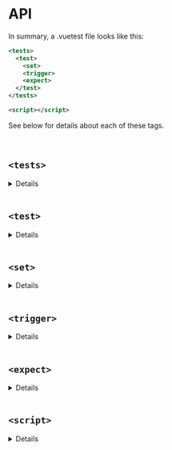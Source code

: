 # API

In summary, a .vuetest file looks like this:
```xml
<tests>
  <test>
    <set>
    <trigger>
    <expect>
  </test>
</tests>

<script></script>
```

See below for details about each of these tags.

<br>

## `<tests>`

<details>
 <summary>Details</summary>

```xml
<tests for="ComponentPath">
```

### ComponentPath

This is the path to the component, used when importing it into your tests. Webpack aliases are supported.

</details>

<br>

## `<test>`
<details>
 <summary>Details</summary>

```xml
<test name="NameValue" BindingTarget="BindingValue">
```

### NameValue
This is used as the display name when running the test.

### BindingTarget

#### `:props`
Sets the props of your component to these values before running the test.

#### `:data`
Sets the data of your component to these values before running the test.

### BindingValue

The BindingTarget will be set to this value of the `context` variable in your `<script>` tag. 

#### Examples:
```xml
<test name="render app">
```
```xml
<test name="render message correctly" :props="myProps">
```
```xml
<test name="render data value correctly" :data="myData">
```

</details>

<br>

## `<set>`

<details>
 <summary>Details</summary>

```xml
<set selector="SelectorValue" value="Value" />
```

Sets form input (text or select) value to Value.

#### Examples:

```xml
<set selector="input.first-name" value="Bob" />
```

```xml
<set selector="select.title" value="Mr." />
```

</details>

<br>

## `<trigger>`

<details>
 <summary>Details</summary>

```xml
<trigger selector="SelectorValue" event="EventValue" />
```

Triggers event named EventValue on the element(s) returned by SelectorValue.

#### Examples: 
```xml
<trigger selector=".el-select" event="change" />
```

</details>

<br>

## `<expect>`

<details>
 <summary>Details</summary>

```xml
<expect ReturnValue Matcher="MatchedValue" />
```

### ReturnValues

#### `text`

Match any text in the component.

#### `html`

Match any html in the component.

#### `text-of="selector"`

Match text of the selector.

#### `html-of="selector"`

Match html of the selector.

### Matchers

#### `to-match`

Matches value as a substring of the matcher content.

#### `to-equal`

Matches value exactly on the matcher content.

#### `to-be-truthy`

Matches anything that an "if" statement treats as true.

#### `to-be-falsy`

Matches anything that an "if" statement treats as false.

#### `to-be-defined`

Matches if value is defined.

#### `to-be-undefined`

Matches if value is undefined.

#### `to-be-null`

Matches if value is null.

#### Examples:

```xml
<expect html to-match="Welcome!" />
```

```xml
<expect text-of=".todo-list li" to-match="First" />
```

```xml
<expect text-of=".todo-list" to-be-falsy />
```

```xml
<expect html to-match="Welcome!">
  <html>
    <h1> foo </h1>
  </html>
</expect>
```

</details>

<br>

## `<script>`

<details>
 <summary>Details</summary>

```xml
<script>
  let context = {...}
</script>
```

The contents of the `<script>` tag are executed before your tests start. 

The special `context` variable is where bindings connect to your data; e.g. `:props="myProps"` sets your component's props to whatever is in `context.myProps`. This must be defined if you are using bindings.

#### Examples:
```xml
<script>
let context = {
  myProps: {
    msg: 'Welcome!',
  }
};
</script>
```

</details>

<br>
